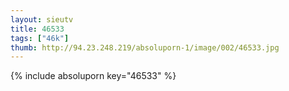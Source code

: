 ```yaml
--- 
layout: sieutv
title: 46533
tags: ["46k"]
thumb: http://94.23.248.219/absoluporn-1/image/002/46533.jpg
---
```

{% include absoluporn key="46533" %} 
